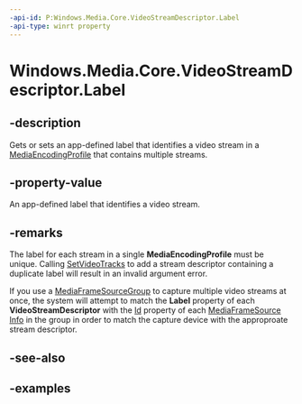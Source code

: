 ```yaml
---
-api-id: P:Windows.Media.Core.VideoStreamDescriptor.Label
-api-type: winrt property
---
```


<!-- Property syntax.
public string Label { get;  set; }
-->

# Windows.Media.Core.VideoStreamDescriptor.Label

## -description
Gets or sets an app-defined label that identifies a video stream in a [MediaEncodingProfile](https://docs.microsoft.com/uwp/api/Windows.Media.MediaProperties.MediaEncodingProfile) that contains multiple streams.

## -property-value
An app-defined label that identifies a video stream.

## -remarks
The label for each stream in a single **MediaEncodingProfile** must be unique. Calling [SetVideoTracks](https://docs.microsoft.com/uwp/api/windows.media.mediaproperties.mediaencodingprofile#Windows_Media_MediaProperties_MediaEncodingProfile_SetVideoTracks_Windows_Foundation_Collections_IIterable_Windows_Media_Core_VideoStreamDescriptor__) to add a stream descriptor containing a duplicate label will result in an invalid argument error.

If you use a [MediaFrameSourceGroup](https://docs.microsoft.com/uwp/api/windows.media.capture.frames.mediaframesourcegroup) to capture multiple video streams at once, the system will attempt to match the **Label** property of each **VideoStreamDescriptor** with the [Id](https://docs.microsoft.com/uwp/api/windows.media.capture.frames.mediaframesourceinfo#Windows_Media_Capture_Frames_MediaFrameSourceInfo_Id) property of each [Media​Frame​Source​Info](https://docs.microsoft.com/uwp/api/windows.media.capture.frames.mediaframesourceinfo) in the group in order to match the capture device with the approproate stream descriptor.

## -see-also

## -examples

